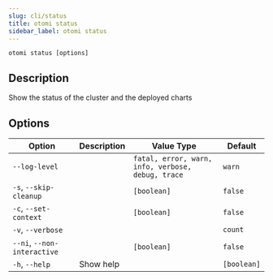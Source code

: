 ```yaml
---
slug: cli/status
title: otomi status
sidebar_label: otomi status
---
```


`otomi status [options]`

## Description

Show the status of the cluster and the deployed charts

## Options

| Option                      | Description | Value Type                                        | Default     |
| --------------------------- | ----------- | ------------------------------------------------- | ----------- |
| `--log-level`               |             | `fatal, error, warn, info, verbose, debug, trace` | `warn`      |
| `-s`, `--skip-cleanup`      |             | `[boolean]`                                       | `false`     |
| `-c`, `--set-context`       |             | `[boolean]`                                       | `false`     |
| `-v`, `--verbose`           |             |                                                   | `count`     |
| `--ni`, `--non-interactive` |             | `[boolean]`                                       | `false`     |
| `-h`, `--help`              | Show help   |                                                   | `[boolean]` |
